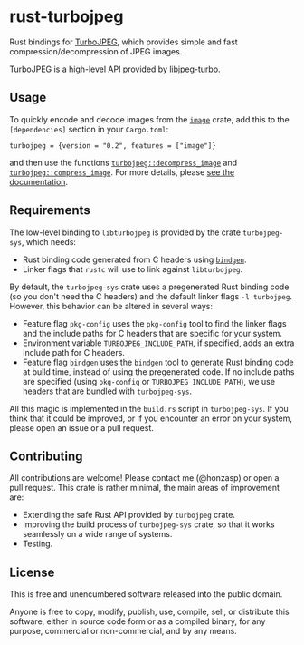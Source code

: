 # rust-turbojpeg

Rust bindings for [TurboJPEG][libjpeg-turbo], which provides simple and fast
compression/decompression of JPEG images.

TurboJPEG is a high-level API provided by [libjpeg-turbo].

[libjpeg-turbo]: https://libjpeg-turbo.org/

## Usage

To quickly encode and decode images from the [`image`][image-rs] crate, add this
to the `[dependencies]` section in your `Cargo.toml`:

    turbojpeg = {version = "0.2", features = ["image"]}

and then use the functions [`turbojpeg::decompress_image`][decompress] and
[`turbojpeg::compress_image`][compress]. For more details, please [see the
documentation][docs].

[image-rs]: https://docs.rs/image/*/image/index.html
[compress]: https://docs.rs/turbojpeg/*/turbojpeg/fn.compress_image.html
[decompress]: https://docs.rs/turbojpeg/*/turbojpeg/fn.decompress_image.html
[docs]: https://docs.rs/turbojpeg/

## Requirements

The low-level binding to `libturbojpeg` is provided by the crate
`turbojpeg-sys`, which needs:

- Rust binding code generated from C headers using [`bindgen`][bindgen].
- Linker flags that `rustc` will use to link against `libturbojpeg`.

By default, the `turbojpeg-sys` crate uses a pregenerated Rust binding code (so
you don't need the C headers) and the default linker flags `-l turbojpeg`.
However, this behavior can be altered in several ways:

- Feature flag `pkg-config` uses the `pkg-config` tool to find the linker flags
    and the include paths for C headers that are specific for your system.
- Environment variable `TURBOJPEG_INCLUDE_PATH`, if specified, adds an extra
    include path for C headers.
- Feature flag `bindgen` uses the `bindgen` tool to generate Rust binding code
    at build time, instead of using the pregenerated code. If no include paths
    are specified (using `pkg-config` or `TURBOJPEG_INCLUDE_PATH`), we use
    headers that are bundled with `turbojpeg-sys`.

All this magic is implemented in the `build.rs` script in `turbojpeg-sys`. If
you think that it could be improved, or if you encounter an error on your
system, please open an issue or a pull request.

[bindgen]: https://github.com/rust-lang/rust-bindgen

## Contributing

All contributions are welcome! Please contact me (@honzasp) or open a pull
request. This crate is rather minimal, the main areas of improvement are:

- Extending the safe Rust API provided by `turbojpeg` crate.
- Improving the build process of `turbojpeg-sys` crate, so that it works
    seamlessly on a wide range of systems.
- Testing.

## License

This is free and unencumbered software released into the public domain.

Anyone is free to copy, modify, publish, use, compile, sell, or
distribute this software, either in source code form or as a compiled
binary, for any purpose, commercial or non-commercial, and by any
means.

